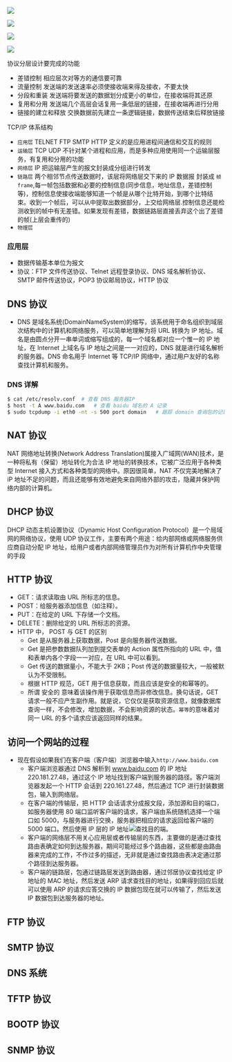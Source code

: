 ![](http://img.codekissyoung.com/2019/11/03/0cc8c7ccaac22b514987ec4f1132a5cd.png)

![](http://img.codekissyoung.com/2019/11/02/85ad7749c95a104f1892b4986989d230.png)

![](http://img.codekissyoung.com/2019/11/03/b598153e2743b3a90ac537ba8de8546a.png)

![](http://img.codekissyoung.com/2019/11/04/99a8da6bb6dd48c138123a0b942d08ea.png)

协议分层设计要完成的功能

- 差错控制 相应层次对等方的通信要可靠
- 流量控制 发送端的发送速率必须使接收端来得及接收，不要太快
- 分段和重装 发送端将要发送的数据划分成更小的单位，在接收端将其还原
- 复用和分用 发送端几个高层会话复用一条低层的链接，在接收端再进行分用
- 链接的建立和释放 交换数据前先建立一条逻辑链接，数据传送结束后释放链接

TCP/IP 体系结构

- `应用层` TELNET FTP SMTP HTTP 定义的是应用进程间通信和交互的规则
- `运输层` TCP UDP 不针对某个进程和应用，而是多种应用使用同一个运输层服务，有复用和分用的功能
- `网络层` IP 把运输层产生的报文封装成分组进行转发
- `链路层` 两个相邻节点传送数据时，该层将网络层交下来的 IP 数据报 封装成 `帧 frame`,每一帧包括数据和必要的控制信息(同步信息，地址信息，差错控制等)，控制信息使接收端能够知道一个帧是从哪个比特开始，到哪个比特结束。收到一个帧后，可以从中提取出数据部分，上交给网络层.控制信息还能检测收到的帧中有无差错。如果发现有差错，数据链路层直接丢弃这个出了差错的帧(上层会重传的)
- `物理层`

### 应用层

- 数据传输基本单位为报文
- 协议：FTP 文件传送协议、Telnet 远程登录协议、DNS 域名解析协议、SMTP 邮件传送协议，POP3 协议邮局协议，HTTP 协议

## DNS 协议

- DNS 是域名系统(DomainNameSystem)的缩写，该系统用于命名组织到域层次结构中的计算机和网络服务，可以简单地理解为将 URL 转换为 IP 地址。域名是由圆点分开一串单词或缩写组成的，每一个域名都对应一个惟一的 IP 地址，在 Internet 上域名与 IP 地址之间是一一对应的，DNS 就是进行域名解析的服务器。DNS 命名用于 Internet 等 TCP/IP 网络中，通过用户友好的名称查找计算机和服务。

### DNS 详解

```bash
$ cat /etc/resolv.conf  # 查看 DNS 服务器IP
$ host -t A www.baidu.com   # 查看 baidu 域名的 A 记录
$ sudo tcpdump -i eth0 -nt -s 500 port domain   # 跟踪 domain 查询包的记录
```

## NAT 协议

NAT 网络地址转换(Network Address Translation)属接入广域网(WAN)技术，是一种将私有（保留）地址转化为合法 IP 地址的转换技术，它被广泛应用于各种类型 Internet 接入方式和各种类型的网络中。原因很简单，NAT 不仅完美地解决了 iP 地址不足的问题，而且还能够有效地避免来自网络外部的攻击，隐藏并保护网络内部的计算机。

## DHCP 协议

DHCP 动态主机设置协议（Dynamic Host Configuration Protocol）是一个局域网的网络协议，使用 UDP 协议工作，主要有两个用途：给内部网络或网络服务供应商自动分配 IP 地址，给用户或者内部网络管理员作为对所有计算机作中央管理的手段

## HTTP 协议

- GET：请求读取由 URL 所标志的信息。
- POST：给服务器添加信息（如注释）。
- PUT：在给定的 URL 下存储一个文档。
- DELETE：删除给定的 URL 所标志的资源。
- HTTP 中， POST 与 GET 的区别
  - Get 是从服务器上获取数据，Post 是向服务器传送数据。
  - Get 是把参数数据队列加到提交表单的 Action 属性所指向的 URL 中，值和表单内各个字段一一对应，在 URL 中可以看到。
  - Get 传送的数据量小，不能大于 2KB；Post 传送的数据量较大，一般被默认为不受限制。
  - 根据 HTTP 规范，GET 用于信息获取，而且应该是安全的和幂等的。
  - 所谓 安全的 意味着该操作用于获取信息而非修改信息。换句话说，GET 请求一般不应产生副作用。就是说，它仅仅是获取资源信息，就像数据库查询一样，不会修改，增加数据，不会影响资源的状态。`幂等`的意味着对同一 URL 的多个请求应该返回同样的结果。

## 访问一个网站的过程

- 现在假设如果我们在客户端（客户端）浏览器中输入`http://www.baidu.com`
  - 客户端浏览器通过 DNS 解析到 www.baidu.com 的 IP 地址 220.181.27.48，通过这个 IP 地址找到客户端到服务器的路径。客户端浏览器发起一个 HTTP 会话到 220.161.27.48，然后通过 TCP 进行封装数据包，输入到网络层。
  - 在客户端的传输层，把 HTTP 会话请求分成报文段，添加源和目的端口，如服务器使用 80 端口监听客户端的请求，客户端由系统随机选择一个端口如 5000，与服务器进行交换，服务器把相应的请求返回给客户端的 5000 端口。然后使用 IP 层的 IP 地址![](http://img.codekissyoung.com/2019/11/03/0cc8c7ccaac22b514987ec4f1132a5cd.png)查找目的端。
  - 客户端的网络层不用关心应用层或者传输层的东西，主要做的是通过查找路由表确定如何到达服务器，期间可能经过多个路由器，这些都是由路由器来完成的工作，不作过多的描述，无非就是通过查找路由表决定通过那个路径到达服务器。
  - 客户端的链路层，包通过链路层发送到路由器，通过邻居协议查找给定 IP 地址的 MAC 地址，然后发送 ARP 请求查找目的地址，如果得到回应后就可以使用 ARP 的请求应答交换的 IP 数据包现在就可以传输了，然后发送 IP 数据包到达服务器的地址。

## FTP 协议

## SMTP 协议

## DNS 系统

## TFTP 协议

## BOOTP 协议

## SNMP 协议
